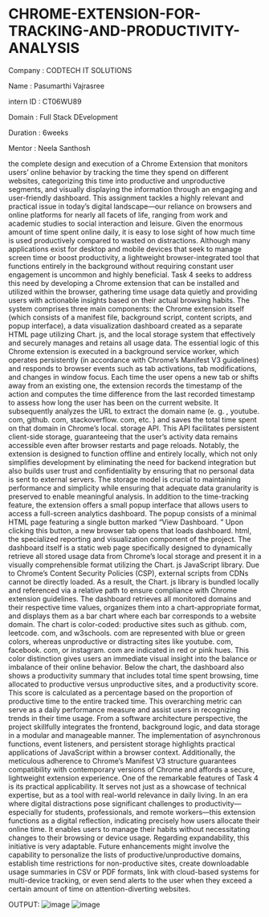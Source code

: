 # CHROME-EXTENSION-FOR-TRACKING-AND-PRODUCTIVITY-ANALYSIS
Company : CODTECH IT SOLUTIONS

Name : Pasumarthi Vajrasree

intern ID : CT06WU89

Domain : Full Stack DEvelopment

Duration : 6weeks

Mentor : Neela Santhosh

the complete design and execution of a Chrome Extension that monitors users’ online behavior by tracking the time they spend on different websites, categorizing this time into productive and unproductive segments, and visually displaying the information through an engaging and user-friendly dashboard. This assignment tackles a highly relevant and practical issue in today’s digital landscape—our reliance on browsers and online platforms for nearly all facets of life, ranging from work and academic studies to social interaction and leisure. Given the enormous amount of time spent online daily, it is easy to lose sight of how much time is used productively compared to wasted on distractions. Although many applications exist for desktop and mobile devices that seek to manage screen time or boost productivity, a lightweight browser-integrated tool that functions entirely in the background without requiring constant user engagement is uncommon and highly beneficial. Task 4 seeks to address this need by developing a Chrome extension that can be installed and utilized within the browser, gathering time usage data quietly and providing users with actionable insights based on their actual browsing habits. The system comprises three main components: the Chrome extension itself (which consists of a manifest file, background script, content scripts, and popup interface), a data visualization dashboard created as a separate HTML page utilizing Chart. js, and the local storage system that effectively and securely manages and retains all usage data. The essential logic of this Chrome extension is executed in a background service worker, which operates persistently (in accordance with Chrome’s Manifest V3 guidelines) and responds to browser events such as tab activations, tab modifications, and changes in window focus. Each time the user opens a new tab or shifts away from an existing one, the extension records the timestamp of the action and computes the time difference from the last recorded timestamp to assess how long the user has been on the current website. It subsequently analyzes the URL to extract the domain name (e. g. , youtube. com, github. com, stackoverflow. com, etc. ) and saves the total time spent on that domain in Chrome’s local. storage API. This API facilitates persistent client-side storage, guaranteeing that the user’s activity data remains accessible even after browser restarts and page reloads. Notably, the extension is designed to function offline and entirely locally, which not only simplifies development by eliminating the need for backend integration but also builds user trust and confidentiality by ensuring that no personal data is sent to external servers. The storage model is crucial to maintaining performance and simplicity while ensuring that adequate data granularity is preserved to enable meaningful analysis. In addition to the time-tracking feature, the extension offers a small popup interface that allows users to access a full-screen analytics dashboard. The popup consists of a minimal HTML page featuring a single button marked “View Dashboard. ” Upon clicking this button, a new browser tab opens that loads dashboard. html, the specialized reporting and visualization component of the project. The dashboard itself is a static web page specifically designed to dynamically retrieve all stored usage data from Chrome’s local storage and present it in a visually comprehensible format utilizing the Chart. js JavaScript library. Due to Chrome’s Content Security Policies (CSP), external scripts from CDNs cannot be directly loaded. As a result, the Chart. js library is bundled locally and referenced via a relative path to ensure compliance with Chrome extension guidelines. The dashboard retrieves all monitored domains and their respective time values, organizes them into a chart-appropriate format, and displays them as a bar chart where each bar corresponds to a website domain. The chart is color-coded: productive sites such as github. com, leetcode. com, and w3schools. com are represented with blue or green colors, whereas unproductive or distracting sites like youtube. com, facebook. com, or instagram. com are indicated in red or pink hues. This color distinction gives users an immediate visual insight into the balance or imbalance of their online behavior. Below the chart, the dashboard also shows a productivity summary that includes total time spent browsing, time allocated to productive versus unproductive sites, and a productivity score. This score is calculated as a percentage based on the proportion of productive time to the entire tracked time. This overarching metric can serve as a daily performance measure and assist users in recognizing trends in their time usage. From a software architecture perspective, the project skillfully integrates the frontend, background logic, and data storage in a modular and manageable manner. The implementation of asynchronous functions, event listeners, and persistent storage highlights practical applications of JavaScript within a browser context. Additionally, the meticulous adherence to Chrome’s Manifest V3 structure guarantees compatibility with contemporary versions of Chrome and affords a secure, lightweight extension experience. One of the remarkable features of Task 4 is its practical applicability. It serves not just as a showcase of technical expertise, but as a tool with real-world relevance in daily living. In an era where digital distractions pose significant challenges to productivity—especially for students, professionals, and remote workers—this extension functions as a digital reflection, indicating precisely how users allocate their online time. It enables users to manage their habits without necessitating changes to their browsing or device usage. Regarding expandability, this initiative is very adaptable. Future enhancements might involve the capability to personalize the lists of productive/unproductive domains, establish time restrictions for non-productive sites, create downloadable usage summaries in CSV or PDF formats, link with cloud-based systems for multi-device tracking, or even send alerts to the user when they exceed a certain amount of time on attention-diverting websites.

OUTPUT:
![image](https://github.com/user-attachments/assets/80a31f8a-cb64-4003-9c93-6d5fcab34d8f)
![image](https://github.com/user-attachments/assets/66246106-955c-44fc-beb3-4f580f380f3a)

